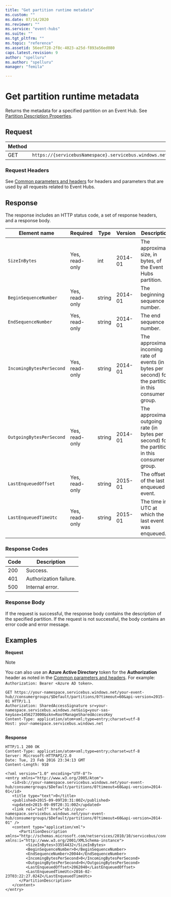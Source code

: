 ```yaml
---
title: "Get partition runtime metadata"
ms.custom: ""
ms.date: 07/14/2020
ms.reviewer: ""
ms.service: "event-hubs"
ms.suite: ""
ms.tgt_pltfrm: ""
ms.topic: "reference"
ms.assetid: 56eef728-2f8c-4023-a25d-f893a56ed080
caps.latest.revision: 9
author: "spelluru"
ms.author: "spelluru"
manager: "femila"

---
```


# Get partition runtime metadata

Returns the metadata for a specified partition on an Event Hub. See [Partition Description Properties](/dotnet/api/microsoft.servicebus.messaging.partitiondescription#properties).  
  
## Request  
  
|Method|Request URI|  
|------------|-----------------|  
|GET|`https://{servicebusNamespace}.servicebus.windows.net/{eventHubPath}/consumergroups/{consumergroupName}/partitions/{partitionId}`|  
  
### Request Headers  

See [Common parameters and headers](event-hubs-management-rest.md) for headers and parameters that are used by all requests related to Event Hubs.  
  
## Response  

The response includes an HTTP status code, a set of response headers, and a response body.  
  
|Element name|Required|Type|Version|Description|  
|------------------|--------------|----------|-------------|-----------------|  
|`SizeInBytes`|Yes, read-only|int|2014-01|The approximate size, in bytes, of the Event Hubs partition.|  
|`BeginSequenceNumber`|Yes, read-only|string|2014-01|The beginning sequence number.|  
|`EndSequenceNumber`|Yes, read-only|string|2014-01|The end sequence number.|  
|`IncomingBytesPerSecond`|Yes, read-only|string|2014-01|The approximate incoming rate of events (in bytes per second) for the partition in this consumer group.|  
|`OutgoingBytesPerSecond`|Yes, read-only|string|2014-01|The approximate outgoing rate (in bytes per second) for the partition in this consumer group.|  
|`LastEnqueuedOffset`|Yes, read-only|string|2015-01|The offset of the last enqueued event.|  
|`LastEnqueuedTimeUtc`|Yes, read-only|string|2015-01|The time in UTC at which  the last event was enqueued.|  
  
### Response Codes  
  
|Code|Description|  
|----------|-----------------|  
|200|Success.|  
|401|Authorization failure.|  
|500|Internal error.|  
  
### Response Body  

If the request is successful, the response body contains the description of the specified partition. If the request is not successful, the body contains an error code and error message.  
  
## Examples  

**Request**  
> [!NOTE]
> You can also use an **Azure Active Directory** token for the **Authorization** header as noted in the [Common parameters and headers](event-hubs-management-rest.md). For example: `Authorization: Bearer <Azure AD token>`.

  
```  
GET https://your-namespace.servicebus.windows.net/your-event-hub//consumergroups/$Default/partitions/0?timeout=60&api-version=2015-01 HTTP/1.1  
Authorization: SharedAccessSignature sr=your-namespace.servicebus.windows.net&sig=your-sas-key&se=1456273000&skn=RootManageSharedAccessKey  
Content-Type: application/atom+xml;type=entry;charset=utf-8  
Host: your-namespace.servicebus.windows.net  
  
```  
  
**Response**  
  
```  
HTTP/1.1 200 OK  
Content-Type: application/atom+xml;type=entry;charset=utf-8  
Server: Microsoft-HTTPAPI/2.0  
Date: Tue, 23 Feb 2016 23:34:13 GMT  
Content-Length: 910  
  
<?xml version="1.0" encoding="UTF-8"?>  
<entry xmlns="http://www.w3.org/2005/Atom">  
   <id>sb://your-namespace.servicebus.windows.net/your-event-hub/consumergroups/$Default/partitions/0?timeout=60&api-version=2014-01</id>  
   <title type="text">0</title>  
   <published>2015-09-09T20:31:00Z</published>  
   <updated>2015-09-09T20:31:00Z</updated>  
   <link rel="self" href="sb://your-namespace.servicebus.windows.net/your-event-hub/consumergroups/$Default/partitions/0?timeout=60&api-version=2014-01" />  
   <content type="application/xml">  
      <PartitionDescription xmlns="http://schemas.microsoft.com/netservices/2010/10/servicebus/connect" xmlns:i="http://www.w3.org/2001/XMLSchema-instance">  
         <SizeInBytes>33554432</SizeInBytes>  
         <BeginSequenceNumber>0</BeginSequenceNumber>  
         <EndSequenceNumber>20044</EndSequenceNumber>  
         <IncomingBytesPerSecond>0</IncomingBytesPerSecond>  
         <OutgoingBytesPerSecond>0</OutgoingBytesPerSecond>  
         <LastEnqueuedOffset>2062040</LastEnqueuedOffset>  
         <LastEnqueuedTimeUtc>2016-02-23T03:22:27.024Z</LastEnqueuedTimeUtc>  
      </PartitionDescription>  
   </content>  
</entry>  
  
```
